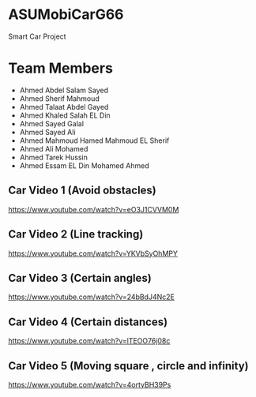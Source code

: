# ASUMobiCarG66
Smart Car Project
# Team Members
- Ahmed Abdel Salam Sayed
- Ahmed Sherif Mahmoud 
- Ahmed Talaat Abdel Gayed
- Ahmed Khaled Salah EL Din
- Ahmed Sayed Galal 
- Ahmed Sayed Ali 
- Ahmed Mahmoud Hamed Mahmoud EL Sherif
- Ahmed Ali Mohamed 
- Ahmed Tarek Hussin
- Ahmed Essam EL Din Mohamed Ahmed 
## Car Video 1 (Avoid obstacles)
https://www.youtube.com/watch?v=eO3J1CVVM0M
## Car Video 2 (Line tracking)
https://www.youtube.com/watch?v=YKVbSyOhMPY
## Car Video 3 (Certain angles)
https://www.youtube.com/watch?v=24bBdJ4Nc2E
## Car Video 4 (Certain distances)
https://www.youtube.com/watch?v=lTEOO76j08c
## Car Video 5 (Moving square , circle and infinity)
https://www.youtube.com/watch?v=4ortyBH39Ps

